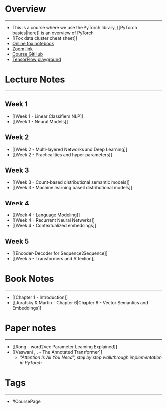 
# Overview
---
* This is a course where we use the PyTorch library, [[PyTorch basics|here]] is an overview of PyTorch
* [[Fox data cluster cheat sheet]]
* [Online fox notebook](https://ondemand.educloud.no/pun/sys/dashboard/batch_connect/sessions)
* [Zoom link](https://uio.zoom.us/j/62776647554?pwd=dnZ4WUMwMnExZVh2bFNIdkN3N2ZNdz09)
* [Course GitHub](https://github.uio.no/in5550/2024)
* [TensorFlow playground](playground.tensorflow.org)



# Lecture Notes
---

## Week 1
* [[Week 1 - Linear Classifiers NLP]]
* [[Week 1 - Neural Models]]

## Week 2
* [[Week 2 - Multi-layered Networks and Deep Learning]]
* [[Week 2 - Practicalities and hyper-parameters]]

## Week 3
* [[Week 3 - Count-based distributional semantic models]]
* [[Week 3 - Machine learning based distributional models]]

## Week 4
* [[Week 4 - Language Modeling]]
* [[Week 4 - Recurrent Neural Networks]]
* [[Week 4 - Contextualized embeddings]]

## Week 5
* [[Encoder-Decoder for Sequence2Sequence]]
* [[Week 5 - Transformers and Attention]]

# Book Notes
---

* [[Chapter 1 - Introduction]]
* [[Jurafsky & Martin - Chapter 6|Chapter 6 - Vector Semantics and Embeddings]]


# Paper notes
---

* [[Rong - word2vec Parameter Learning Explained]]
* [[Vaswani ,.. - The Annotated Transformer]]
	* _"Attention Is All You Need", step by step walkthrough implementation in PyTorch_

# Tags
---
* #CoursePage


